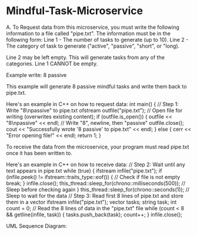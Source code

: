 # Mindful-Task-Microservice

A. To Request data from this microservice, you must write the following information to a file called "pipe.txt". The information must be in the following form: 
Line 1 - The number of tasks to generate (up to 10). 
Line 2 - The category of task to generate ("active", "passive", "short", or "long). 

Line 2 may be left empty. This will generate tasks from any of the categories. Line 1 CANNOT be empty.

Example write:
8
passive

This example will generate 8 passive mindful tasks and write them back to pipe.txt.

Here's an example in C++ on how to request data:
int main() {
    // Step 1: Write "8\npassive" to pipe.txt
    ofstream outfile("pipe.txt"); // Open file for writing (overwrites existing content);
    if (outfile.is_open()) {
        outfile << "8\npassive" << endl; // Write "8", newline, then "passive"
        outfile.close();
        cout << "Successfully wrote '8 passive' to pipe.txt" << endl;
    } else {
        cerr << "Error opening file!" << endl;
        return 1;
    }

To receive the data from the microservice, your program must read pipe.txt once it has been written to.

Here's an example in C++ on how to receive data:
    // Step 2: Wait until any text appears in pipe.txt
    while (true) {
        ifstream infile("pipe.txt");
        if (infile.peek() != ifstream::traits_type::eof()) { // Check if file is not empty
            break;
        }
        infile.close();
        this_thread::sleep_for(chrono::milliseconds(500)); // Sleep before checking again
    }
    this_thread::sleep_for(chrono::seconds(1)); // Sleep to wait for the data
    // Step 3: Read first 8 lines of pipe.txt and store them in a vector
    ifstream infile("pipe.txt");
    vector<string> tasks;
    string task;
    int count = 0;
    // Read the 8 lines of data in the "pipe.txt" file
    while (count < 8 && getline(infile, task)) {
        tasks.push_back(task);
        count++;
    }
    infile.close();

UML Sequence Diagram:
